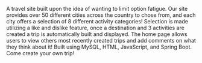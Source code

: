 A travel site built upon the idea of wanting to limit option fatigue. Our site provides over 50 different cities across the country to chose from, and each city offers a selection of 8 different activity categories! Selection is made utilizing a like and dislike feature, once a destination and 3 activities are created a trip is automatically built and displayed. The home page allows users to view others most recently created trips and add comments on what they think about it! Built using MySQL, HTML, JavaScript, and Spring Boot. Come create your own trip!
